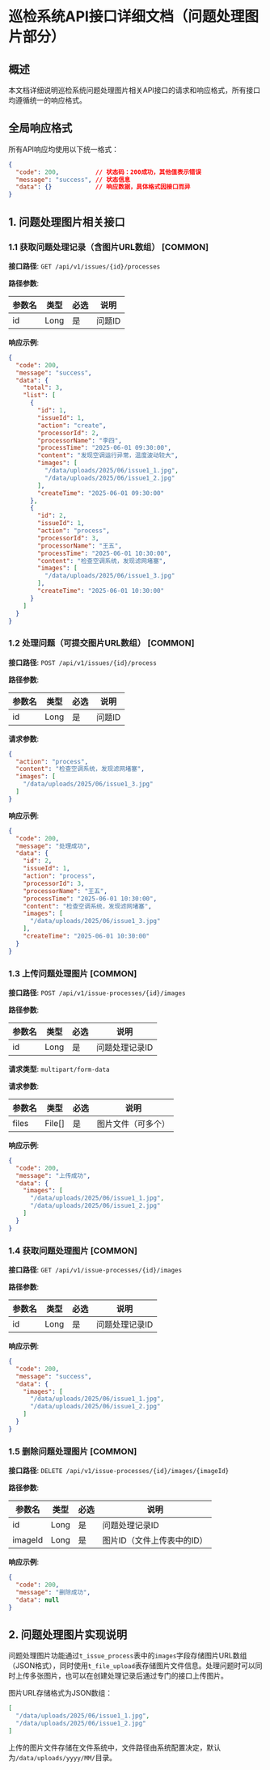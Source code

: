 # 巡检系统API接口详细文档（问题处理图片部分）

## 概述

本文档详细说明巡检系统问题处理图片相关API接口的请求和响应格式，所有接口均遵循统一的响应格式。

## 全局响应格式

所有API响应均使用以下统一格式：

```json
{
  "code": 200,          // 状态码：200成功，其他值表示错误
  "message": "success", // 状态信息
  "data": {}            // 响应数据，具体格式因接口而异
}
```

## 1. 问题处理图片相关接口

### 1.1 获取问题处理记录（含图片URL数组） [COMMON]

**接口路径**: `GET /api/v1/issues/{id}/processes`

**路径参数**:

| 参数名 | 类型 | 必选 | 说明 |
|-------|------|------|------|
| id | Long | 是 | 问题ID |

**响应示例**:

```json
{
  "code": 200,
  "message": "success",
  "data": {
    "total": 3,
    "list": [
      {
        "id": 1,
        "issueId": 1,
        "action": "create",
        "processorId": 2,
        "processorName": "李四",
        "processTime": "2025-06-01 09:30:00",
        "content": "发现空调运行异常，温度波动较大",
        "images": [
          "/data/uploads/2025/06/issue1_1.jpg",
          "/data/uploads/2025/06/issue1_2.jpg"
        ],
        "createTime": "2025-06-01 09:30:00"
      },
      {
        "id": 2,
        "issueId": 1,
        "action": "process",
        "processorId": 3,
        "processorName": "王五",
        "processTime": "2025-06-01 10:30:00",
        "content": "检查空调系统，发现滤网堵塞",
        "images": [
          "/data/uploads/2025/06/issue1_3.jpg"
        ],
        "createTime": "2025-06-01 10:30:00"
      }
    ]
  }
}
```

### 1.2 处理问题（可提交图片URL数组） [COMMON]

**接口路径**: `POST /api/v1/issues/{id}/process`

**路径参数**:

| 参数名 | 类型 | 必选 | 说明 |
|-------|------|------|------|
| id | Long | 是 | 问题ID |

**请求参数**:

```json
{
  "action": "process",
  "content": "检查空调系统，发现滤网堵塞",
  "images": [
    "/data/uploads/2025/06/issue1_3.jpg"
  ]
}
```

**响应示例**:

```json
{
  "code": 200,
  "message": "处理成功",
  "data": {
    "id": 2,
    "issueId": 1,
    "action": "process",
    "processorId": 3,
    "processorName": "王五",
    "processTime": "2025-06-01 10:30:00",
    "content": "检查空调系统，发现滤网堵塞",
    "images": [
      "/data/uploads/2025/06/issue1_3.jpg"
    ],
    "createTime": "2025-06-01 10:30:00"
  }
}
```

### 1.3 上传问题处理图片 [COMMON]

**接口路径**: `POST /api/v1/issue-processes/{id}/images`

**路径参数**:

| 参数名 | 类型 | 必选 | 说明 |
|-------|------|------|------|
| id | Long | 是 | 问题处理记录ID |

**请求类型**: `multipart/form-data`

**请求参数**:

| 参数名 | 类型 | 必选 | 说明 |
|-------|------|------|------|
| files | File[] | 是 | 图片文件（可多个） |

**响应示例**:

```json
{
  "code": 200,
  "message": "上传成功",
  "data": {
    "images": [
      "/data/uploads/2025/06/issue1_1.jpg",
      "/data/uploads/2025/06/issue1_2.jpg"
    ]
  }
}
```

### 1.4 获取问题处理图片 [COMMON]

**接口路径**: `GET /api/v1/issue-processes/{id}/images`

**路径参数**:

| 参数名 | 类型 | 必选 | 说明 |
|-------|------|------|------|
| id | Long | 是 | 问题处理记录ID |

**响应示例**:

```json
{
  "code": 200,
  "message": "success",
  "data": {
    "images": [
      "/data/uploads/2025/06/issue1_1.jpg",
      "/data/uploads/2025/06/issue1_2.jpg"
    ]
  }
}
```

### 1.5 删除问题处理图片 [COMMON]

**接口路径**: `DELETE /api/v1/issue-processes/{id}/images/{imageId}`

**路径参数**:

| 参数名 | 类型 | 必选 | 说明 |
|-------|------|------|------|
| id | Long | 是 | 问题处理记录ID |
| imageId | Long | 是 | 图片ID（文件上传表中的ID） |

**响应示例**:

```json
{
  "code": 200,
  "message": "删除成功",
  "data": null
}
```

## 2. 问题处理图片实现说明

问题处理图片功能通过`t_issue_process`表中的`images`字段存储图片URL数组（JSON格式），同时使用`t_file_upload`表存储图片文件信息。处理问题时可以同时上传多张图片，也可以在创建处理记录后通过专门的接口上传图片。

图片URL存储格式为JSON数组：
```json
[
  "/data/uploads/2025/06/issue1_1.jpg",
  "/data/uploads/2025/06/issue1_2.jpg"
]
```

上传的图片文件存储在文件系统中，文件路径由系统配置决定，默认为`/data/uploads/yyyy/MM/`目录。 